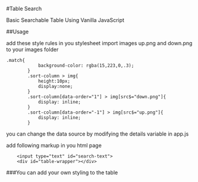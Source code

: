 #Table Search

Basic Searchable Table Using Vanilla JavaScript

##Usage

add these style rules in you stylesheet
import images up.png and down.png to your images folder

```
.match{
			background-color: rgba(15,223,0,.3);
		}
		.sort-column > img{
			height:10px;
			display:none;
		}
		.sort-column[data-order="1"] > img[src$="down.png"]{
			display: inline;
		} 
		.sort-column[data-order="-1"] > img[src$="up.png"]{
			display: inline;
		}
```
you can change the data source by modifying the details variable in app.js

add following markup in you html page
```
	<input type="text" id="search-text">
	<div id="table-wrapper"></div>
```
###You can add your own styling to the table 